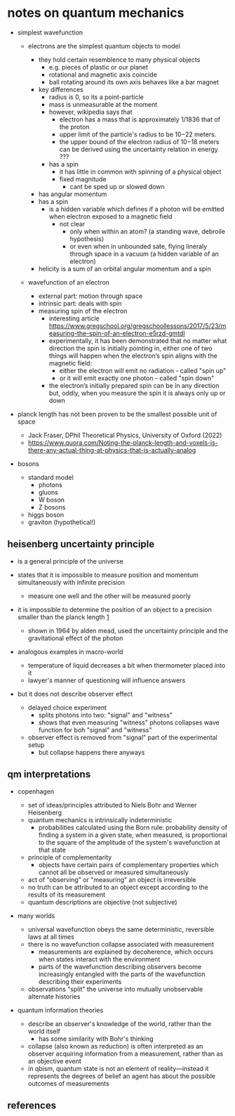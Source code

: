 # notes on quantum mechanics

- simplest wavefunction
  - electrons are the simplest quantum objects to model
    - they hold certain resemblence to many physical objects
      - e.g. pieces of plastic or our planet
      - rotational and magnetic axis coincide
      - ball rotating around its own axis behaves like a bar magnet
    - key differences
      - radius is 0, so its a point-particle        
      - mass is unmeasurable at the moment
      - however, wikipedia says that
        - electron has a mass that is approximately 1/1836 that of the proton
        - upper limit of the particle's radius to be 10−22 meters.
        - the upper bound of the electron radius of 10−18 meters can be derived using the uncertainty relation in energy ???
      - has a spin
        - it has little in common with spinning of a physical object
        - fixed magnitude
          - cant be sped up or slowed down
    - has angular momentum
    - has a spin
      - is a hidden variable which defines if a photon will be emitted when electron exposed to a magnetic field
        - not clear
          - only when within an atom? (a standing wave, debroile hypothesis)
          - or even when in unbounded sate, flying lineraly through space in a vacuum (a hidden variable of an electron)
    - helicity is a sum of an orbital angular momentum and a spin

  - wavefunction of an electron
    - external part: motion through space
    - intrinsic part: deals with spin
    - measuring spin of the electron
      - interesting article https://www.gregschool.org/gregschoollessons/2017/5/23/measuring-the-spin-of-an-electron-e5rzd-gmtdl
      - experimentally, it has been demonstrated that no matter what direction the spin is initially pointing in, 
        either one of two things will happen when the electron’s spin aligns with the magnetic field: 
          - either the electron will emit no radiation - called "spin up"
          - or it will emit exactly one photon - called "spin down"
      - the electron’s initially prepared spin can be in any direction but, oddly, when you measure the spin it is always only up or down


- planck length has not been proven to be the smallest possible unit of space
  - Jack Fraser, DPhil Theoretical Physics, University of Oxford (2022)
  - https://www.quora.com/Noting-the-planck-length-and-voxels-is-there-any-actual-thing-at-physics-that-is-actually-analog

- bosons
  - standard model
    - photons
    - gluons
    - W boson 
    - Z bosons 
  - higgs boson
  - graviton (hypothetical!)


## heisenberg uncertainty principle

- is a general principle of the universe
- states that it is impossible to measure position and momentum simultaneously with infinite precision
  - measure one well and the other will be measured poorly

- it is impossible to determine the position of an object to a precision smaller than the planck length [1]
  - shown in 1964 by alden mead, used the uncertainty principle and the gravitational effect of the photon 

- analogous examples in macro-world
  - temperature of liquid decreases a bit when thermometer placed into it
  - lawyer's manner of questioning will influence answers

- but it does not describe observer effect
  - delayed choice experiment
    - splits photons into two: "signal" and "witness"
    - shows that even measuring "witness" photons collapses wave function for boh "signal" and "witness"
  - observer effect is removed from "signal" part of the experimental setup
    - but collapse happens there anyways


## qm interpretations

- copenhagen
  - set of ideas/principles attributed to Niels Bohr and Werner Heisenberg
  - quantum mechanics is intrinsically indeterministic
    - probabilities calculated using the Born rule: probability density of finding a system in a given state, when measured, is proportional to the square of the amplitude of the system's wavefunction at that state
  - principle of complementarity
    - objects have certain pairs of complementary properties which cannot all be observed or measured simultaneously
  - act of "observing" or "measuring" an object is irreversible
  - no truth can be attributed to an object except according to the results of its measurement
  - quantum descriptions are objective (not subjective)

- many worlds
  - universal wavefunction obeys the same deterministic, reversible laws at all times
  - there is no wavefunction collapse associated with measurement
    - measurements are explained by decoherence, which occurs when states interact with the environment
    - parts of the wavefunction describing observers become increasingly entangled with the parts of the wavefunction describing their experiments
  -  observations "split" the universe into mutually unobservable alternate histories

- quantum information theories
  - describe an observer's knowledge of the world, rather than the world itself
    - has some similarity with Bohr's thinking
  - collapse (also known as reduction) is often interpreted as an observer acquiring information from a measurement, rather than as an objective event
  - in qbism, quantum state is not an element of reality—instead it represents the degrees of belief an agent has about the possible outcomes of measurements


## references

[1]: https://www.fnal.gov/pub/today/archive/archive_2013/today13-11-01_NutshellReadMore.html